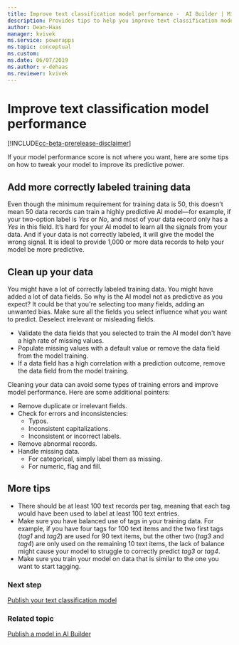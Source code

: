 ```yaml
---
title: Improve text classification model performance -  AI Builder | Microsoft Docs
description: Provides tips to help you improve text classification model performance in AI Builder.
author: Dean-Haas
manager: kvivek
ms.service: powerapps
ms.topic: conceptual
ms.custom: 
ms.date: 06/07/2019
ms.author: v-dehaas
ms.reviewer: kvivek
---
```


# Improve text classification model performance

[!INCLUDE[cc-beta-prerelease-disclaimer](./includes/cc-beta-prerelease-disclaimer.md)]

If your model performance score is not where you want, here are some tips on how to tweak your model to improve its predictive power.

## Add more correctly labeled training data

Even though the minimum requirement for training data is 50, this doesn't mean 50 data records can train a highly predictive AI model—for example, if your two-option label is *Yes* or *No*, and most of your data record only has a *Yes* in this field. It’s hard for your AI model to learn all the signals from your data. And if your data is not correctly labeled, it will give the model the wrong signal. It is ideal to provide 1,000 or more data records to help your model be more predictive.

## Clean up your data

You might have a lot of correctly labeled training data. You might have added a lot of data fields. So why is the AI model not as predictive as you expect? It could be that you're selecting too many fields, adding an unwanted bias. Make sure all the fields you select influence what you want to predict. Deselect irrelevant or misleading fields.

 - Validate the data fields that you selected to train the AI model don't have a high rate of missing values. 
 - Populate missing values with a default value or remove the data field from the model training. 
 - If a data field has a high correlation with a prediction outcome, remove the data field from the model training.

Cleaning your data can avoid some types of training errors and improve model performance. Here are some additional pointers:

- Remove duplicate or irrelevant fields.
- Check for errors and inconsistencies:
  - Typos.
  - Inconsistent capitalizations.
  - Inconsistent or incorrect labels.
- Remove abnormal records.
- Handle missing data.
  - For categorical, simply label them as missing.
  - For numeric, flag and fill.

## More tips

- There should be at least 100 text records per tag, meaning that each tag would have been used to label at least 100 text entries.
- Make sure you have balanced use of tags in your training data. For example, if you have four tags for 100 text items and the two first tags (*tag1* and *tag2*) are used for 90 text items, but the other two (*tag3* and *tag4*) are only used on the remaining 10 text items, the lack of balance might cause your model to struggle to correctly predict *tag3* or *tag4*.
- Make sure you train your model on data that is similar to the one you want to start tagging.

### Next step

[Publish your text classification model](publish-text-classification-model.md) 

### Related topic

[Publish a model in AI Builder](publish-model.md)

